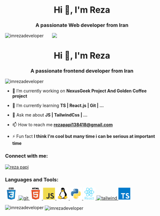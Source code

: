 <h1 align="center">Hi 👋, I'm Reza</h1>
<h3 align="center">A passionate Web developer from Iran</h3>
<img src='https://camo.githubusercontent.com/40165a147c3dcea0fa1db780bb533fc5f98546ccfb9d5d05ddb2f429277f5348/68747470733a2f2f616e616c7974696373696e6469616d61672e636f6d2f77702d636f6e74656e742f75706c6f6164732f323031382f31322f646576656c6f7065722d6472696262626c652e676966' width='350px' align="right"/>
<p align="left"> <img src="https://komarev.com/ghpvc/?username=imrezadeveloper&label=Profile%20views&color=0e75b6&style=flat" alt="imrezadeveloper" /> </p>

<h1 align="center">Hi 👋, I'm Reza</h1>
<h3 align="center">A passionate frontend developer from Iran</h3>

<p align="left"> <img src="https://komarev.com/ghpvc/?username=imrezadeveloper&label=Profile%20views&color=0e75b6&style=flat" alt="imrezadeveloper" /> </p>

- 🔭 I’m currently working on **NexusGeek Project And Golden Coffee project**

- 🌱 I’m currently learning **TS | React.js | Git | ...**

- 💬 Ask me about **JS | TailwindCss | ...**

- 📫 How to reach me **rezapapi138418@gmail.com**

- ⚡ Fun fact **I think I'm cool but many time i can be serious at important time**

<h3 align="left">Connect with me:</h3>
<p align="left">
<a href="https://linkedin.com/in/reza papi" target="blank"><img align="center" src="https://raw.githubusercontent.com/rahuldkjain/github-profile-readme-generator/master/src/images/icons/Social/linked-in-alt.svg" alt="reza papi" height="30" width="40" /></a>
</p>

<h3 align="left">Languages and Tools:</h3>
<p align="left"> <a href="https://www.w3schools.com/css/" target="_blank" rel="noreferrer"> <img src="https://raw.githubusercontent.com/devicons/devicon/master/icons/css3/css3-original-wordmark.svg" alt="css3" width="40" height="40"/> </a> <a href="https://git-scm.com/" target="_blank" rel="noreferrer"> <img src="https://www.vectorlogo.zone/logos/git-scm/git-scm-icon.svg" alt="git" width="40" height="40"/> </a> <a href="https://www.w3.org/html/" target="_blank" rel="noreferrer"> <img src="https://raw.githubusercontent.com/devicons/devicon/master/icons/html5/html5-original-wordmark.svg" alt="html5" width="40" height="40"/> </a> <a href="https://developer.mozilla.org/en-US/docs/Web/JavaScript" target="_blank" rel="noreferrer"> <img src="https://raw.githubusercontent.com/devicons/devicon/master/icons/javascript/javascript-original.svg" alt="javascript" width="40" height="40"/> </a> <a href="https://www.linux.org/" target="_blank" rel="noreferrer"> <img src="https://raw.githubusercontent.com/devicons/devicon/master/icons/linux/linux-original.svg" alt="linux" width="40" height="40"/> </a> <a href="https://www.python.org" target="_blank" rel="noreferrer"> <img src="https://raw.githubusercontent.com/devicons/devicon/master/icons/python/python-original.svg" alt="python" width="40" height="40"/> </a> <a href="https://reactjs.org/" target="_blank" rel="noreferrer"> <img src="https://raw.githubusercontent.com/devicons/devicon/master/icons/react/react-original-wordmark.svg" alt="react" width="40" height="40"/> </a> <a href="https://tailwindcss.com/" target="_blank" rel="noreferrer"> <img src="https://www.vectorlogo.zone/logos/tailwindcss/tailwindcss-icon.svg" alt="tailwind" width="40" height="40"/> </a> <a href="https://www.typescriptlang.org/" target="_blank" rel="noreferrer"> <img src="https://raw.githubusercontent.com/devicons/devicon/master/icons/typescript/typescript-original.svg" alt="typescript" width="40" height="40"/> </a> </p>

<p><img align="left" src="https://github-readme-stats.vercel.app/api/top-langs?username=imrezadeveloper&show_icons=true&locale=en&layout=compact" alt="imrezadeveloper" /></p>

<p>&nbsp;<img align="center" src="https://github-readme-stats.vercel.app/api?username=imrezadeveloper&show_icons=true&locale=en" alt="imrezadeveloper" /></p>

